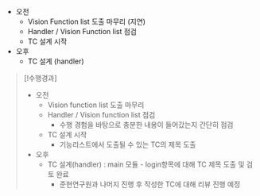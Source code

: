 - 오전
	- Vision Function list 도출 마무리 (지연)
	- Handler / Vision Function list 점검
	- TC 설계 시작
- 오후
	- TC 설계 (handler)

>[!수행경과]
>- 오전
>	- Vision function list 도출 마무리
>	- Handler / Vision function list 점검
>		- 수행 경험을 바탕으로 충분한 내용이 들어갔는지 간단히 점검
>	- TC 설계 시작
>		- 기능리스트에서 도출될 수 있는 TC의 제목 도출
>- 오후
>	- TC 설계(handler) : main 모듈 - login항목에 대해 TC 제목 도출 및 검토 완료
>		- 준현연구원과 나머지 진행 후 작성한 TC에 대해 리뷰 진행 예정
